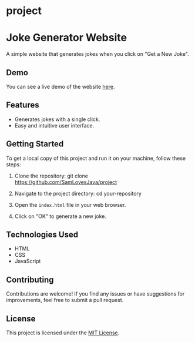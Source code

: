 # project
# Joke Generator Website

A simple website that generates jokes when you click on "Get a New Joke".

## Demo

You can see a live demo of the website [here](https://samlovesjava.github.io/project/).

## Features

- Generates jokes with a single click.
- Easy and intuitive user interface.

## Getting Started

To get a local copy of this project and run it on your machine, follow these steps:

1. Clone the repository:
git clone https://github.com/SamLovesJava/project
2. Navigate to the project directory:
cd your-repository
3. Open the `index.html` file in your web browser.

4. Click on "OK" to generate a new joke.

## Technologies Used

- HTML
- CSS
- JavaScript

## Contributing

Contributions are welcome! If you find any issues or have suggestions for improvements, feel free to submit a pull request.

## License

This project is licensed under the [MIT License](https://github.com/SamLovesJava/project/blob/main/LICENSE).
